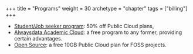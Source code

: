 +++
title = "Programs"
weight = 30
archetype = "chapter"
tags = ["billing"]
+++

- [Student/Job seeker program](students-and-job-seekers-program): 50% off Public Cloud plans,
- [Alwaysdata Academic Cloud](academic-cloud): a free program to any former, providing certain advantages.
- [Open Source](./open-source): a free 10GB Public Cloud plan for FOSS projects.
